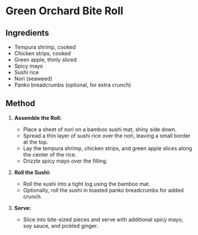 # Green Orchard Bite Roll

## Ingredients
- Tempura shrimp, cooked
- Chicken strips, cooked
- Green apple, thinly sliced
- Spicy mayo
- Sushi rice
- Nori (seaweed)
- Panko breadcrumbs (optional, for extra crunch)

## Method
1. **Assemble the Roll:**
   - Place a sheet of nori on a bamboo sushi mat, shiny side down.
   - Spread a thin layer of sushi rice over the nori, leaving a small border at the top.
   - Lay the tempura shrimp, chicken strips, and green apple slices along the center of the rice.
   - Drizzle spicy mayo over the filling.

2. **Roll the Sushi:**
   - Roll the sushi into a tight log using the bamboo mat.
   - Optionally, roll the sushi in toasted panko breadcrumbs for added crunch.

3. **Serve:**
   - Slice into bite-sized pieces and serve with additional spicy mayo, soy sauce, and pickled ginger.